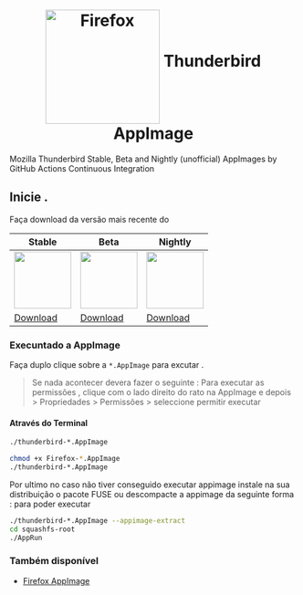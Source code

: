 <h1 align="center">
	<img src="https://upload.wikimedia.org/wikipedia/commons/e/e1/Thunderbird_Logo%2C_2018.svg" alt="Firefox" height=200 width=200 align="middle">
	Thunderbird AppImage
</h1>

Mozilla Thunderbird Stable, Beta and Nightly (unofficial) AppImages by GitHub Actions Continuous Integration

## Inicie . 

 Faça download da versão mais recente do

| Stable | Beta | Nightly |
| ------- | --------- | --------| 
| <img src="https://upload.wikimedia.org/wikipedia/commons/e/e1/Thunderbird_Logo%2C_2018.svg" height=100> | <img src="https://www.thunderbird.net/media/img/thunderbird/logos/beta-high-res.png" height=100>  | <img src="https://user-images.githubusercontent.com/48695438/91668637-d4c96e00-eb16-11ea-8661-c320504fdc17.png" height=100> |
| [Download](https://github.com/cmatomic/thunderbird-appImage.pt-PT/releases/tag/stable) | [Download](https://github.com/cmatomic/thunderbird-appimage.pt-PT/releases/tag/beta) | [Download](https://github.com/cmatomic/thunderbird-appimage.pt-PT/releases/tag/nightly) | 



### Execuntado a AppImage 
Faça  duplo clique  sobre  a `*.AppImage` para excutar .

> Se nada acontecer devera fazer o seguinte :
Para executar as permissões , clique  com o lado direito do rato na AppImage  e depois > Propriedades > Permissões > seleccione  permitir executar

#### Através do Terminal 
```bash
./thunderbird-*.AppImage
```
```bash
chmod +x Firefox-*.AppImage
./thunderbird-*.AppImage
```

Por ultimo no caso não tiver conseguido executar appimage instale na sua distribuição o pacote FUSE ou descompacte a appimage da seguinte forma :
para poder executar 

```bash
./thunderbird-*.AppImage --appimage-extract
cd squashfs-root
./AppRun
```

### Também disponível  
* [Firefox AppImage](https://github.com/cmatomic/Firefox-AppImage.pt-PT)


